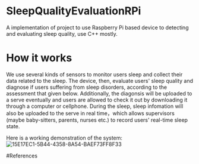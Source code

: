 # SleepQualityEvaluationRPi
A implementation of project to use Raspberry Pi based device to detecting and evaluating sleep quality, use C++ mostly.
# How it works
We use several kinds of sensors to monitor users sleep and collect their data related to the sleep. The device, then, evaluate users' sleep quality and diagnose if users suffering from sleep disorders, according to the assessment that given below. Additionally, the diagonsis will be uploaded to a serve eventually and users are allowed to check it out by downloading it through a computer or cellphone. During the sleep, sleep infomation will also be uploaded to the serve in real time，which allows supervisors (maybe baby-sitters, parents, nurses etc.) to record users' real-time sleep state.

Here is a working demonstration of the system:
![15E17EC1-5B44-4358-8A54-BAEF73FF8F33](https://user-images.githubusercontent.com/77977624/109402512-73ac1700-794e-11eb-8671-5e314399f869.jpeg)

#References
